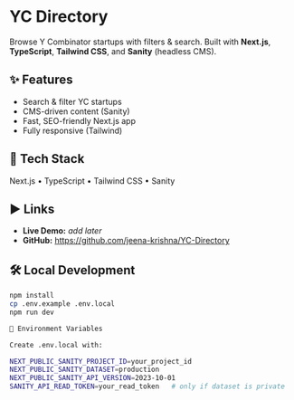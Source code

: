 # YC Directory

Browse Y Combinator startups with filters & search. Built with **Next.js**, **TypeScript**, **Tailwind CSS**, and **Sanity** (headless CMS).

## ✨ Features
- Search & filter YC startups
- CMS-driven content (Sanity)
- Fast, SEO-friendly Next.js app
- Fully responsive (Tailwind)

## 🧰 Tech Stack
Next.js • TypeScript • Tailwind CSS • Sanity

## ▶️ Links
- **Live Demo:** _add later_
- **GitHub:** https://github.com/jeena-krishna/YC-Directory

## 🛠️ Local Development
```bash
npm install
cp .env.example .env.local
npm run dev

🔐 Environment Variables

Create .env.local with:

NEXT_PUBLIC_SANITY_PROJECT_ID=your_project_id
NEXT_PUBLIC_SANITY_DATASET=production
NEXT_PUBLIC_SANITY_API_VERSION=2023-10-01
SANITY_API_READ_TOKEN=your_read_token   # only if dataset is private